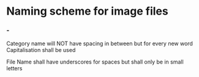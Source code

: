 # Naming scheme for image files

### <Category Name>-<File Name>
Category name will NOT have spacing in between but for every new word Capitalisation shall be used

File Name shall have underscores for spaces but shall only be in small letters
